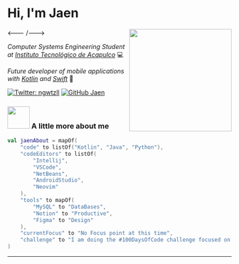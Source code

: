 # Hi, I'm Jaen

<---  <img align='right' src="https://media.giphy.com/media/l41lUJ1YoZB1lHVPG/giphy.gif" width="230"> /--->

_Computer Systems Engineering Student at [Instituto Tecnológico de Acapulco](https://acapulco.tecnm.mx)_ 💻

_Future developer of mobile applications with [Kotlin](https://kotlinlang.org) and [Swift](https://swift.org)_ 🔬

[![Twitter: ngwtzll](https://img.shields.io/twitter/follow/ngwtzll?style=social)](https://twitter.com/ngwtzll)
[![GitHub Jaen](https://img.shields.io/github/followers/jaennova?label=follow&style=social)](https://github.com/jaennova)

### <img src="https://media.giphy.com/media/VgCDAzcKvsR6OM0uWg/giphy.gif" width="50"> A little more about me  

```kotlin
val jaenAbout = mapOf(
    "code" to listOf("Kotlin", "Java", "Python"),
    "codeEditors" to listOf(
        "Intellij", 
        "VSCode", 
        "NetBeans", 
        "AndroidStudio", 
        "Neovim"
    ),
    "tools" to mapOf(
        "MySQL" to "DataBases",
        "Notion" to "Productive",
        "Figma" to "Design"
    ),
    "currentFocus" to "No Focus point at this time",
    "challenge" to "I am doing the #100DaysOfCode challenge focused on Kotlin for Android"
)

```

---
